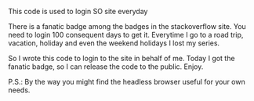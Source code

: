 This code is used to login SO site everyday

There is a fanatic badge among the badges in the stackoverflow site. You need to login 100 consequent days to get it. Everytime I go to a road trip, vacation, holiday and even the weekend holidays I lost my series.

So I wrote this code to login to the site in behalf of me. Today I got the fanatic badge, so I can release the code to the public.
Enjoy.

P.S.: By the way you might find the headless browser useful for your own needs.
